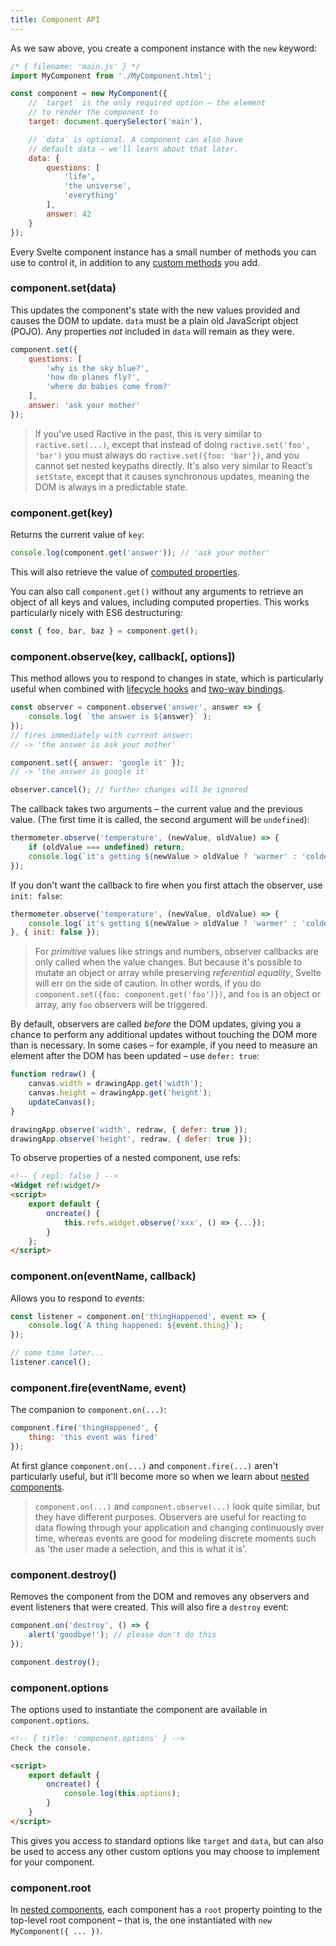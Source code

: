 ```yaml
---
title: Component API
---
```


As we saw above, you create a component instance with the `new` keyword:

```js
/* { filename: 'main.js' } */
import MyComponent from './MyComponent.html';

const component = new MyComponent({
	// `target` is the only required option – the element
	// to render the component to
	target: document.querySelector('main'),

	// `data` is optional. A component can also have
	// default data – we'll learn about that later.
	data: {
		questions: [
			'life',
			'the universe',
			'everything'
		],
		answer: 42
	}
});
```

Every Svelte component instance has a small number of methods you can use to control it, in addition to any [custom methods](guide#custom-methods) you add.


### component.set(data)

This updates the component's state with the new values provided and causes the DOM to update. `data` must be a plain old JavaScript object (POJO). Any properties *not* included in `data` will remain as they were.

```js
component.set({
	questions: [
		'why is the sky blue?',
		'how do planes fly?',
		'where do babies come from?'
	],
	answer: 'ask your mother'
});
```

> If you've used Ractive in the past, this is very similar to `ractive.set(...)`, except that instead of doing `ractive.set('foo', 'bar')` you must always do `ractive.set({foo: 'bar'})`, and you cannot set nested keypaths directly. It's also very similar to React's `setState`, except that it causes synchronous updates, meaning the DOM is always in a predictable state.


### component.get(key)

Returns the current value of `key`:

```js
console.log(component.get('answer')); // 'ask your mother'
```

This will also retrieve the value of [computed properties](guide#computed-properties).

You can also call `component.get()` without any arguments to retrieve an object of all keys and values, including computed properties. This works particularly nicely with ES6 destructuring:

```js
const { foo, bar, baz } = component.get();
```


### component.observe(key, callback[, options])

This method allows you to respond to changes in state, which is particularly useful when combined with [lifecycle hooks](guide#lifecycle-hooks) and [two-way bindings](guide#two-way-binding).

```js
const observer = component.observe('answer', answer => {
	console.log( `the answer is ${answer}` );
});
// fires immediately with current answer:
// -> 'the answer is ask your mother'

component.set({ answer: 'google it' });
// -> 'the answer is google it'

observer.cancel(); // further changes will be ignored
```

The callback takes two arguments – the current value and the previous value. (The first time it is called, the second argument will be `undefined`):

```js
thermometer.observe('temperature', (newValue, oldValue) => {
	if (oldValue === undefined) return;
	console.log(`it's getting ${newValue > oldValue ? 'warmer' : 'colder'}`);
});
```

If you don't want the callback to fire when you first attach the observer, use `init: false`:

```js
thermometer.observe('temperature', (newValue, oldValue) => {
	console.log(`it's getting ${newValue > oldValue ? 'warmer' : 'colder'}`);
}, { init: false });
```

> For *primitive* values like strings and numbers, observer callbacks are only called when the value changes. But because it's possible to mutate an object or array while preserving *referential equality*, Svelte will err on the side of caution. In other words, if you do `component.set({foo: component.get('foo')})`, and `foo` is an object or array, any `foo` observers will be triggered.

By default, observers are called *before* the DOM updates, giving you a chance to perform any additional updates without touching the DOM more than is necessary. In some cases – for example, if you need to measure an element after the DOM has been updated – use `defer: true`:

```js
function redraw() {
	canvas.width = drawingApp.get('width');
	canvas.height = drawingApp.get('height');
	updateCanvas();
}

drawingApp.observe('width', redraw, { defer: true });
drawingApp.observe('height', redraw, { defer: true });
```

To observe properties of a nested component, use refs:

```html
<!-- { repl: false } -->
<Widget ref:widget/>
<script>
	export default {
		oncreate() {
			this.refs.widget.observe('xxx', () => {...});
		}
	};
</script>
```


### component.on(eventName, callback)

Allows you to respond to *events*:

```js
const listener = component.on('thingHappened', event => {
	console.log(`A thing happened: ${event.thing}`);
});

// some time later...
listener.cancel();
```


### component.fire(eventName, event)

The companion to `component.on(...)`:

```js
component.fire('thingHappened', {
	thing: 'this event was fired'
});
```

At first glance `component.on(...)` and `component.fire(...)` aren't particularly useful, but it'll become more so when we learn about [nested components](guide#nested-components).

> `component.on(...)` and `component.observe(...)` look quite similar, but they have different purposes. Observers are useful for reacting to data flowing through your application and changing continuously over time, whereas events are good for modeling discrete moments such as 'the user made a selection, and this is what it is'.


### component.destroy()

Removes the component from the DOM and removes any observers and event listeners that were created. This will also fire a `destroy` event:

```js
component.on('destroy', () => {
	alert('goodbye!'); // please don't do this
});

component.destroy();
```


### component.options

The options used to instantiate the component are available in `component.options`.

```html
<!-- { title: 'component.options' } -->
Check the console.

<script>
	export default {
		oncreate() {
			console.log(this.options);
		}
	}
</script>
```

This gives you access to standard options like `target` and `data`, but can also be used to access any other custom options you may choose to implement for your component.


### component.root

In [nested components](guide#nested-components), each component has a `root` property pointing to the top-level root component – that is, the one instantiated with `new MyComponent({ ... })`.
